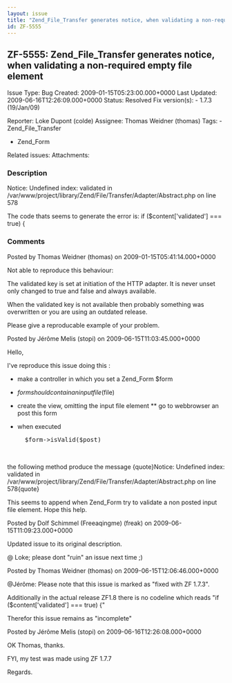 ```yaml
---
layout: issue
title: "Zend_File_Transfer generates notice, when validating a non-required empty file element"
id: ZF-5555
---
```


ZF-5555: Zend\_File\_Transfer generates notice, when validating a non-required empty file element
-------------------------------------------------------------------------------------------------

 Issue Type: Bug Created: 2009-01-15T05:23:00.000+0000 Last Updated: 2009-06-16T12:26:09.000+0000 Status: Resolved Fix version(s): - 1.7.3 (19/Jan/09)
 
 Reporter:  Loke Dupont (colde)  Assignee:  Thomas Weidner (thomas)  Tags: - Zend\_File\_Transfer
- Zend\_Form
 
 Related issues: 
 Attachments: 
### Description

Notice: Undefined index: validated in /var/www/project/library/Zend/File/Transfer/Adapter/Abstract.php on line 578

The code thats seems to generate the error is: if ($content['validated'] === true) {

 

 

### Comments

Posted by Thomas Weidner (thomas) on 2009-01-15T05:41:14.000+0000

Not able to reproduce this behaviour:

The validated key is set at initiation of the HTTP adapter. It is never unset only changed to true and false and always available.

When the validated key is not available then probably something was overwritten or you are using an outdated release.

Please give a reproducable example of your problem.

 

 

Posted by Jérôme Melis (stopi) on 2009-06-15T11:03:45.000+0000

Hello,

I've reproduce this issue doing this :

- make a controller in which you set a Zend\_Form $form
- $form should contain an input file ($file)
- create the view, omitting the input file element \*\* go to webbrowser an post this form
- when executed
 

    <pre class="highlight">
    $form->isValid($post)


the following method produce the message {quote}Notice: Undefined index: validated in /var/www/project/library/Zend/File/Transfer/Adapter/Abstract.php on line 578{quote}

This seems to append when Zend\_Form try to validate a non posted input file element. Hope this help.

 

 

Posted by Dolf Schimmel (Freeaqingme) (freak) on 2009-06-15T11:09:23.000+0000

Updated issue to its original description.

@ Loke; please dont "ruin" an issue next time ;)

 

 

Posted by Thomas Weidner (thomas) on 2009-06-15T12:06:46.000+0000

@Jérôme: Please note that this issue is marked as "fixed with ZF 1.7.3".

Additionally in the actual release ZF1.8 there is no codeline which reads "if ($content['validated'] === true) {"

Therefor this issue remains as "incomplete"

 

 

Posted by Jérôme Melis (stopi) on 2009-06-16T12:26:08.000+0000

OK Thomas, thanks.

FYI, my test was made using ZF 1.7.7

Regards.

 

 